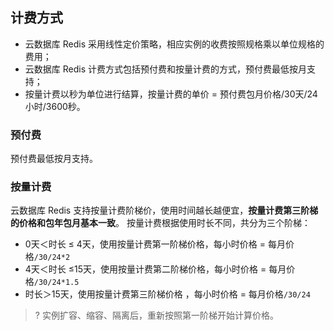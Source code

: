 ## 计费方式
 - 云数据库 Redis 采用线性定价策略，相应实例的收费按照规格乘以单位规格的费用；
 - 云数据库 Redis 计费方式包括预付费和按量计费的方式，预付费最低按月支持；
 - 按量计费以秒为单位进行结算，按量计费的单价 = 预付费包月价格/30天/24小时/3600秒。
 
###  预付费
预付费最低按月支持。

### 按量计费
云数据库 Redis 支持按量计费阶梯价，使用时间越长越便宜，**按量计费第三阶梯的价格和包年包月基本一致**。
按量计费根据使用时长不同，共分为三个阶梯：
- 0天＜时长 ≤ 4天，使用按量计费第一阶梯价格，每小时价格 = 每月价格`/30/24*2`
- 4天＜时长 ≤15天，使用按量计费第二阶梯价格，每小时价格 = 每月价格`/30/24*1.5`
- 时长＞15天，使用按量计费第三阶梯价格 ，每小时价格 = 每月价格`/30/24`

>? 实例扩容、缩容、隔离后，重新按照第一阶梯开始计算价格。


